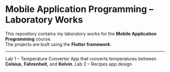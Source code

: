 # Mobile Application Programming – Laboratory Works

This repository contains my laboratory works for the **Mobile Application Programming** course.  
The projects are built using the **Flutter framework**.

---

Lab 1 – Temperature Converter App that converts temperatures between **Celsius**, **Fahrenheit**, and **Kelvin**.
Lab 2 – Recipes app design
